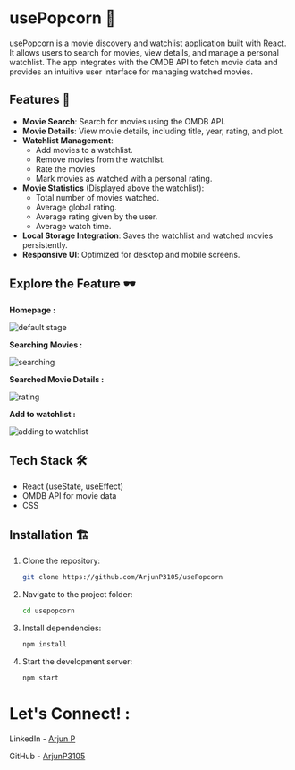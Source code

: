 # usePopcorn 🍿

usePopcorn is a movie discovery and watchlist application built with React. It allows users to search for movies, view details, and manage a personal watchlist. The app integrates with the OMDB API to fetch movie data and provides an intuitive user interface for managing watched movies.

## Features 🚀

- **Movie Search**: Search for movies using the OMDB API.
- **Movie Details**: View movie details, including title, year, rating, and plot.
- **Watchlist Management**:
  - Add movies to a watchlist.
  - Remove movies from the watchlist.
  - Rate the movies
  - Mark movies as watched with a personal rating.
- **Movie Statistics** (Displayed above the watchlist):
  - Total number of movies watched.
  - Average global rating.
  - Average rating given by the user.
  - Average watch time.
- **Local Storage Integration**: Saves the watchlist and watched movies persistently.
- **Responsive UI**: Optimized for desktop and mobile screens.

## Explore the Feature 🕶

**Homepage :**

![default stage](https://github.com/user-attachments/assets/c102be1d-9752-4d28-8e6e-c90bd169fcc7)

**Searching Movies :**

![searching](https://github.com/user-attachments/assets/be3f2aa4-f0fe-4cbe-9a4f-46076e0fc08b)

**Searched Movie Details :**

![rating](https://github.com/user-attachments/assets/1fb34d64-61fc-4ccb-80a1-5ee03ee7644c)

**Add to watchlist :**

![adding to watchlist](https://github.com/user-attachments/assets/0d5e89a0-3986-47d1-abd7-d59def8935f2)


## Tech Stack 🛠️

- React (useState, useEffect)
- OMDB API for movie data
- CSS 

## Installation 🏗️

1. Clone the repository:
   ```sh
   git clone https://github.com/ArjunP3105/usePopcorn
   ```
2. Navigate to the project folder:
   ```sh
   cd usepopcorn
   ```
3. Install dependencies:
   ```sh
   npm install
   ```
4. Start the development server:
   ```sh
   npm start
   ```

# Let's Connect! :

LinkedIn - [Arjun P](https://www.linkedin.com/in/arjun-p-810a96318/) 

GitHub - [ArjunP3105](https://github.com/ArjunP3105)

